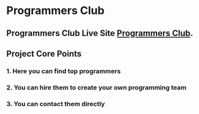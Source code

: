 # Programmers Club

## Programmers Club Live Site [Programmers Club](https://super-programmers-club.firebaseapp.com/).

## Project Core Points

### 1. Here you can find top programmers

### 2. You can hire them to create your own programming team

### 3. You can contact them directly
